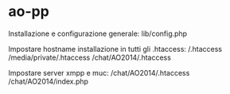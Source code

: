 ao-pp
=====

Installazione e configurazione generale:
lib/config.php

Impostare hostname installazione in tutti gli .htaccess:
/.htaccess
/media/private/.htaccess
/chat/AO2014/.htaccess

Impostare server xmpp e muc:
/chat/AO2014/.htaccess
/chat/AO2014/index.php
